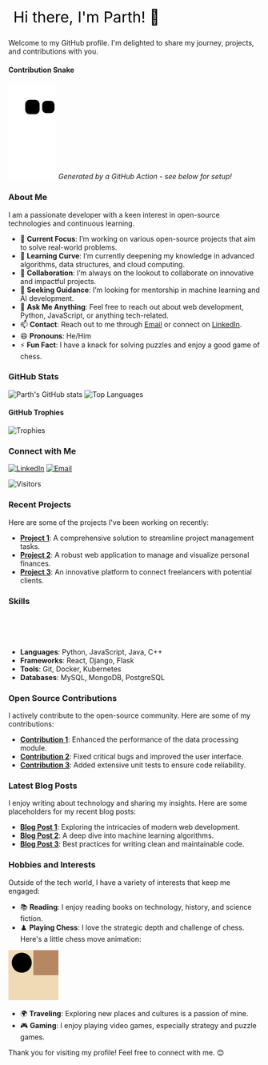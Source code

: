 <svg width="300" height="50">
  <style>
    .wave { animation: wave 1s infinite; }
    @keyframes wave { 0% { transform: translateY(0); } 50% { transform: translateY(-10px); } 100% { transform: translateY(0); } }
  </style>
  <text x="10" y="35" font-size="30" class="wave">Hi there, I'm Parth! 👋</text>
</svg>

Welcome to my GitHub profile. I'm delighted to share my journey, projects, and contributions with you.

#### Contribution Snake
![Snake Animation](https://github.com/LhaseParth2610/LhaseParth2610/blob/output/github-contribution-grid-snake.svg)
*Generated by a GitHub Action - see below for setup!*

### About Me

I am a passionate developer with a keen interest in open-source technologies and continuous learning.

- 🔭 **Current Focus**: I’m working on various open-source projects that aim to solve real-world problems.
- 🌱 **Learning Curve**: I’m currently deepening my knowledge in advanced algorithms, data structures, and cloud computing.
- 👯 **Collaboration**: I’m always on the lookout to collaborate on innovative and impactful projects.
- 🤔 **Seeking Guidance**: I’m looking for mentorship in machine learning and AI development.
- 💬 **Ask Me Anything**: Feel free to reach out about web development, Python, JavaScript, or anything tech-related.
- 📫 **Contact**: Reach out to me through [Email](mailto:lhaseparth2610@gmail.com) or connect on [LinkedIn](https://www.linkedin.com/in/lhaseparth2610/).
- 😄 **Pronouns**: He/Him
- ⚡ **Fun Fact**: I have a knack for solving puzzles and enjoy a good game of chess.

### GitHub Stats

![Parth's GitHub stats](https://github-readme-stats.vercel.app/api?username=LhaseParth2610&show_icons=true&theme=dracula&count_private=true)
![Top Languages](https://github-readme-stats.vercel.app/api/top-langs/?username=LhaseParth2610&layout=compact&theme=dracula)

#### GitHub Trophies
![Trophies](https://github-profile-trophy.vercel.app/?username=LhaseParth2610&theme=onedark&no-frame=true&margin-w=15)

### Connect with Me

[![LinkedIn](https://img.shields.io/badge/LinkedIn-blue?style=for-the-badge&logo=linkedin)](https://www.linkedin.com/in/lhaseparth2610/)
[![Email](https://img.shields.io/badge/Email-D14836?style=for-the-badge&logo=gmail&logoColor=white)](mailto:lhaseparth2610@gmail.com)

![Visitors](https://visitor-badge.laobi.icu/badge?page_id=LhaseParth2610.LhaseParth2610)

### Recent Projects

Here are some of the projects I've been working on recently:

- [**Project 1**](https://github.com/LhaseParth2610/project1): A comprehensive solution to streamline project management tasks.
- [**Project 2**](https://github.com/LhaseParth2610/project2): A robust web application to manage and visualize personal finances.
- [**Project 3**](https://github.com/LhaseParth2610/project3): An innovative platform to connect freelancers with potential clients.

### Skills

<svg width="200" height="50">
  <style>
    .spin { animation: spin 2s linear infinite; }
    @keyframes spin { 0% { transform: rotate(0deg); } 100% { transform: rotate(360deg); } }
  </style>
  <image href="https://cdn.jsdelivr.net/npm/devicons@1.8.0/!SVG/python.svg" width="40" class="spin" />
  <image href="https://cdn.jsdelivr.net/npm/devicons@1.8.0/!SVG/javascript.svg" width="40" x="50" class="spin" />
  <image href="https://cdn.jsdelivr.net/npm/devicons@1.8.0/!SVG/react.svg" width="40" x="100" class="spin" />
</svg>

- **Languages**: Python, JavaScript, Java, C++
- **Frameworks**: React, Django, Flask
- **Tools**: Git, Docker, Kubernetes
- **Databases**: MySQL, MongoDB, PostgreSQL

### Open Source Contributions

I actively contribute to the open-source community. Here are some of my contributions:

- [**Contribution 1**](https://github.com/owner/repo/pull/1): Enhanced the performance of the data processing module.
- [**Contribution 2**](https://github.com/owner/repo/pull/2): Fixed critical bugs and improved the user interface.
- [**Contribution 3**](https://github.com/owner/repo/pull/3): Added extensive unit tests to ensure code reliability.

### Latest Blog Posts

<!-- BLOG-POST-LIST:START -->
<!-- Updated by a GitHub Action - see below for setup! -->
<!-- BLOG-POST-LIST:END -->

I enjoy writing about technology and sharing my insights. Here are some placeholders for my recent blog posts:

- [**Blog Post 1**](https://medium.com/@LhaseParth2610/blog-post-1): Exploring the intricacies of modern web development.
- [**Blog Post 2**](https://medium.com/@LhaseParth2610/blog-post-2): A deep dive into machine learning algorithms.
- [**Blog Post 3**](https://medium.com/@LhaseParth2610/blog-post-3): Best practices for writing clean and maintainable code.

### Hobbies and Interests

Outside of the tech world, I have a variety of interests that keep me engaged:

- 📚 **Reading**: I enjoy reading books on technology, history, and science fiction.
- ♟️ **Playing Chess**: I love the strategic depth and challenge of chess. Here's a little chess move animation:

<svg width="100" height="100">
  <rect width="100" height="100" fill="#f0d9b5"/>
  <rect x="50" width="50" height="50" fill="#b58863"/>
  <circle cx="25" cy="25" r="20" fill="black">
    <animate attributeName="cx" values="25;75;25" dur="2s" repeatCount="indefinite"/>
  </circle>
</svg>

- 🌍 **Traveling**: Exploring new places and cultures is a passion of mine.
- 🎮 **Gaming**: I enjoy playing video games, especially strategy and puzzle games.

Thank you for visiting my profile! Feel free to connect with me. 😊

